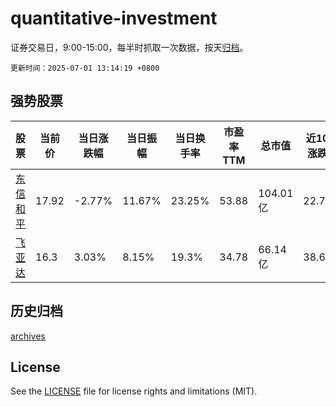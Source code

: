# quantitative-investment

证券交易日，9:00-15:00，每半时抓取一次数据，按天[归档](archives)。

`更新时间：2025-07-01 13:14:19 +0800`

## 强势股票

|股票|当前价|当日涨跌幅|当日振幅|当日换手率|市盈率TTM|总市值|近10日涨跌幅|
|----|----|----|----|----|----|----|----|
|[东信和平](https://xueqiu.com/S/SZ002017)|17.92|-2.77%|11.67%|23.25%|53.88|104.01亿|22.74%|
|[飞亚达](https://xueqiu.com/S/SZ000026)|16.3|3.03%|8.15%|19.3%|34.78|66.14亿|38.61%|

## 历史归档

[archives](archives)

## License

See the [LICENSE](LICENSE) file for license rights and limitations (MIT).